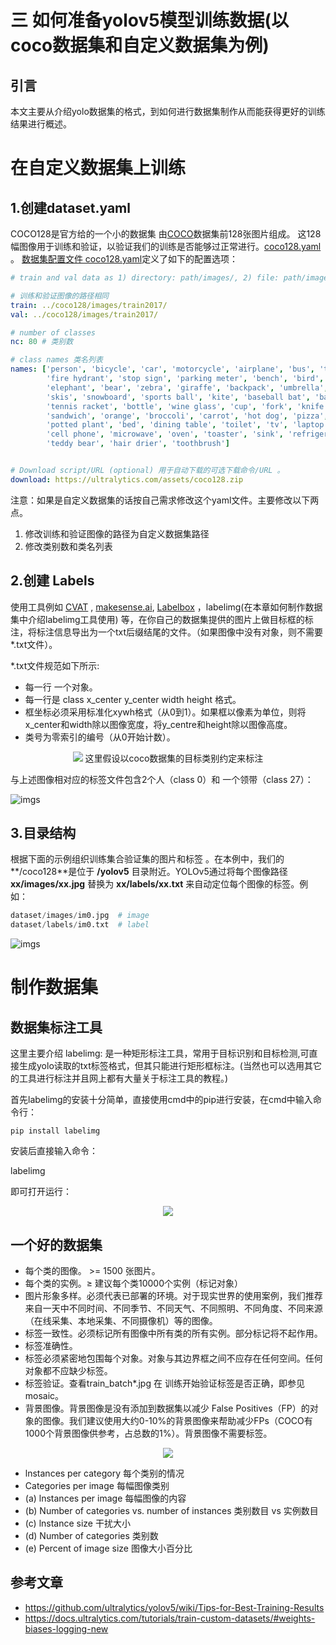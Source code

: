 # 三 如何准备yolov5模型训练数据(以coco数据集和自定义数据集为例)
## 引言
本文主要从介绍yolo数据集的格式，到如何进行数据集制作从而能获得更好的训练结果进行概述。

# 在自定义数据集上训练
## 1.创建dataset.yaml
COCO128是官方给的一个小的数据集 由[COCO](https://cocodataset.org/#home)数据集前128张图片组成。
这128幅图像用于训练和验证，以验证我们的训练是否能够过正常进行。[coco128.yaml](https://github.com/Oneflow-Inc/one-yolov5/blob/master/data/coco128.yaml) 。
[数据集配置文件 coco128.yaml](https://github.com/ultralytics/yolov5/blob/master/data/coco128.yaml)定义了如下的配置选项： 

```coco128.yaml
# train and val data as 1) directory: path/images/, 2) file: path/images.txt, or 3) list: [path1/images/, path2/images/]

# 训练和验证图像的路径相同
train: ../coco128/images/train2017/ 
val: ../coco128/images/train2017/

# number of classes
nc: 80 # 类别数

# class names 类名列表
names: ['person', 'bicycle', 'car', 'motorcycle', 'airplane', 'bus', 'train', 'truck', 'boat', 'traffic light',
        'fire hydrant', 'stop sign', 'parking meter', 'bench', 'bird', 'cat', 'dog', 'horse', 'sheep', 'cow',
        'elephant', 'bear', 'zebra', 'giraffe', 'backpack', 'umbrella', 'handbag', 'tie', 'suitcase', 'frisbee',
        'skis', 'snowboard', 'sports ball', 'kite', 'baseball bat', 'baseball glove', 'skateboard', 'surfboard',
        'tennis racket', 'bottle', 'wine glass', 'cup', 'fork', 'knife', 'spoon', 'bowl', 'banana', 'apple',
        'sandwich', 'orange', 'broccoli', 'carrot', 'hot dog', 'pizza', 'donut', 'cake', 'chair', 'couch',
        'potted plant', 'bed', 'dining table', 'toilet', 'tv', 'laptop', 'mouse', 'remote', 'keyboard', 
        'cell phone', 'microwave', 'oven', 'toaster', 'sink', 'refrigerator', 'book', 'clock', 'vase', 'scissors', 
        'teddy bear', 'hair drier', 'toothbrush']


# Download script/URL (optional) 用于自动下载的可选下载命令/URL 。 
download: https://ultralytics.com/assets/coco128.zip
 ```
 
 注意：如果是自定义数据集的话按自己需求修改这个yaml文件。主要修改以下两点。
 1. 修改训练和验证图像的路径为自定义数据集路径
 2. 修改类别数和类名列表
## 2.创建 Labels
使用工具例如 [CVAT](https://github.com/opencv/cvat) , [makesense.ai](https://www.makesense.ai/), [Labelbox](https://labelbox.com/) ，labelimg(在本章如何制作数据集中介绍labelimg工具使用) 等，在你自己的数据集提供的图片上做目标框的标注，将标注信息导出为一个txt后缀结尾的文件。（如果图像中没有对象，则不需要*.txt文件）。

*.txt文件规范如下所示:
- 每一行 一个对象。
- 每一行是 class x_center y_center width height 格式。
- 框坐标必须采用标准化xywh格式（从0到1）。如果框以像素为单位，则将x_center和width除以图像宽度，将y_centre和height除以图像高度。
- 类号为零索引的编号（从0开始计数）。


<p align="center">
  <img src="https://user-images.githubusercontent.com/26833433/91506361-c7965000-e886-11ea-8291-c72b98c25eec.jpg">
  这里假设以coco数据集的目标类别约定来标注
</p>
与上述图像相对应的标签文件包含2个人（class 0）和 一个领带（class 27）：


![imgs](https://p3-juejin.byteimg.com/tos-cn-i-k3u1fbpfcp/270bc6d3bb0b406fa12f4a83a763819b~tplv-k3u1fbpfcp-zoom-1.image)

## 3.目录结构

根据下面的示例组织训练集合验证集的图片和标签 。在本例中，我们的**/coco128**是位于 **/yolov5** 目录附近。YOLOv5通过将每个图像路径 **xx/images/xx.jpg** 替换为 **xx/labels/xx.txt** 来自动定位每个图像的标签。例如：
```Python
dataset/images/im0.jpg  # image
dataset/labels/im0.txt  # label
```
![imgs](https://p3-juejin.byteimg.com/tos-cn-i-k3u1fbpfcp/cf60a753e49b4982a212f0e28b727df9~tplv-k3u1fbpfcp-zoom-1.image)


# 制作数据集

## 数据集标注工具
这里主要介绍 labelimg: 是一种矩形标注工具，常用于目标识别和目标检测,可直接生成yolo读取的txt标签格式，但其只能进行矩形框标注。(当然也可以选用其它的工具进行标注并且网上都有大量关于标注工具的教程。)

首先labelimg的安装十分简单，直接使用cmd中的pip进行安装，在cmd中输入命令行：
```python3
pip install labelimg
```
安装后直接输入命令：

labelimg

即可打开运行：


<p align="center">

  <img src="https://raw.githubusercontent.com/Oneflow-Inc/one-yolov5/how-to-prepare-yolov5-model-training-data/data/images/labelimg.png">

</p>




## 一个好的数据集
- 每个类的图像。 >= 1500 张图片。
- 每个类的实例。≥ 建议每个类10000个实例（标记对象）
- 图片形象多样。必须代表已部署的环境。对于现实世界的使用案例，我们推荐来自一天中不同时间、不同季节、不同天气、不同照明、不同角度、不同来源（在线采集、本地采集、不同摄像机）等的图像。
- 标签一致性。必须标记所有图像中所有类的所有实例。部分标记将不起作用。
- 标签准确性。
- 标签必须紧密地包围每个对象。对象与其边界框之间不应存在任何空间。任何对象都不应缺少标签。
- 标签验证。查看train_batch*.jpg 在 训练开始验证标签是否正确，即参见 mosaic。
- 背景图像。背景图像是没有添加到数据集以减少 False Positives（FP）的对象的图像。我们建议使用大约0-10%的背景图像来帮助减少FPs（COCO有1000个背景图像供参考，占总数的1%）。背景图像不需要标签。




<p align="center">
  <a href= "https://arxiv.org/abs/1405.0312">
  <img src="https://user-images.githubusercontent.com/26833433/109398377-82b0ac00-78f1-11eb-9c76-cc7820669d0d.png">
  </a>
        
- lnstances per category 每个类别的情况
- Categories per image 每幅图像类别
- (a) lnstances per image 每幅图像的内容
- (b) Number of categories vs. number of instances 类别数目 vs 实例数目
- (c) lnstance size 干扰大小
- (d) Number of categories 类别数
- (e) Percent of image size 图像大小百分比


        
</p>


## 参考文章
- https://github.com/ultralytics/yolov5/wiki/Tips-for-Best-Training-Results
- https://docs.ultralytics.com/tutorials/train-custom-datasets/#weights-biases-logging-new

